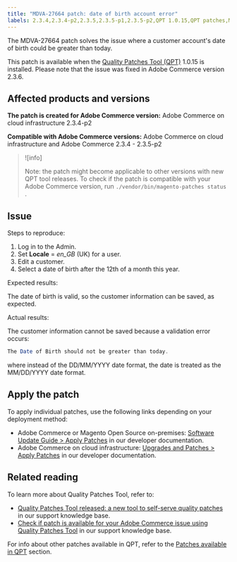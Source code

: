 ```yaml
---
title: "MDVA-27664 patch: date of birth account error"
labels: 2.3.4,2.3.4-p2,2.3.5,2.3.5-p1,2.3.5-p2,QPT 1.0.15,QPT patches,Magento Commerce,Magento Commerce Cloud,Quality Patches Tool,date of birth,validation error,Adobe Commerce,cloud infrastructure,on-premises
---
```


The MDVA-27664 patch solves the issue where a customer account's date of birth could be greater than today.

This patch is available when the [Quality Patches Tool (QPT)](https://devdocs.magento.com/guides/v2.4/comp-mgr/patching.html#mqp) 1.0.15 is installed. Please note that the issue was fixed in Adobe Commerce version 2.3.6.

## Affected products and versions

 **The patch is created for Adobe Commerce version:** Adobe Commerce on cloud infrastructure 2.3.4-p2

 **Compatible with Adobe Commerce versions:** Adobe Commerce on cloud infrastructure and Adobe Commerce 2.3.4 - 2.3.5-p2

>![info]
>
>Note: the patch might become applicable to other versions with new QPT tool releases. To check if the patch is compatible with your Adobe Commerce version, run `./vendor/bin/magento-patches status` .

## Issue

 <span class="wysiwyg-underline">Steps to reproduce</span>:

1. Log in to the Admin.
1. Set **Locale** = *en\_GB* (UK) for a user.
1. Edit a customer.
1. Select a date of birth after the 12th of a month this year.

 <span class="wysiwyg-underline">Expected results</span>:

The date of birth is valid, so the customer information can be saved, as expected.

 <span class="wysiwyg-underline">Actual results</span>:

The customer information cannot be saved because a validation error occurs:

```php
The Date of Birth should not be greater than today.
```

where instead of the DD/MM/YYYY date format, the date is treated as the MM/DD/YYYY date format.

## Apply the patch

To apply individual patches, use the following links depending on your deployment method:

* Adobe Commerce or Magento Open Source on-premises: [Software Update Guide > Apply Patches](https://devdocs.magento.com/guides/v2.4/comp-mgr/patching/mqp.html) in our developer documentation.
* Adobe Commerce on cloud infrastructure: [Upgrades and Patches > Apply Patches](https://devdocs.magento.com/cloud/project/project-patch.html) in our developer documentation.

## Related reading

To learn more about Quality Patches Tool, refer to:

* [Quality Patches Tool released: a new tool to self-serve quality patches](https://support.magento.com/hc/en-us/articles/360047139492) in our support knowledge base.
* [Check if patch is available for your Adobe Commerce issue using Quality Patches Tool](https://support.magento.com/hc/en-us/articles/360047125252) in our support knowledge base.

For info about other patches available in QPT, refer to the [Patches available in QPT](https://support.magento.com/hc/en-us/sections/360010506631-Patches-available-in-MQP-tool-) section.
